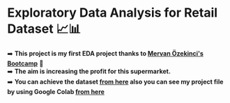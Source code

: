  # Exploratory Data Analysis for Retail Dataset 📈📊

➡️   **This project is my first EDA project thanks to [Mervan Özekinci's Bootcamp](https://github.com/MervanOzekinci)** 🤗 <br/> 
➡️   **The aim is increasing the profit for this supermarket.** <br/> 
➡️   **You can achieve the dataset [from here](https://github.com/SuedaSen/EDA---Retail-/blob/master/SupermarketRetailDataset.csv) also you can see my project file by using Google Colab [from here](https://github.com/SuedaSen/EDA---Retail-/blob/master/Retail_Exploratory_Data_Analysis_Sueda_Sen.ipynb)** <br/> 
